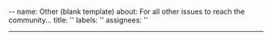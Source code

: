 --
name: Other (blank template)
about: For all other issues to reach the community...
title: ''
labels: ''
assignees: ''

---


